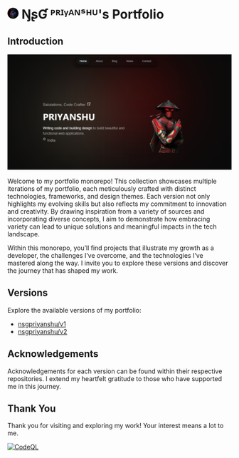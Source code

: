 # <img src="https://raw.githubusercontent.com/nsgpriyanshu/creatorsworld/main/public/icons/colourfull-pfp.jpg" alt="nsgpriyanshu" width="25" height="25" style="border-radius: 50%;" /> ŊʂƓ ᴾᴿᴵᵞᴬᴺˢᴴᵁ's Portfolio  

## Introduction  

<img src="https://github.com/nsgpriyanshu/nsgpriyanshu.github.io/blob/main/v2%2Fpublic%2Fassets%2Fpreview.png" alt="preview"/>   

Welcome to my portfolio monorepo! This collection showcases multiple iterations of my portfolio, each meticulously crafted with distinct technologies, frameworks, and design themes. Each version not only highlights my evolving skills but also reflects my commitment to innovation and creativity. By drawing inspiration from a variety of sources and incorporating diverse concepts, I aim to demonstrate how embracing variety can lead to unique solutions and meaningful impacts in the tech landscape.  

Within this monorepo, you’ll find projects that illustrate my growth as a developer, the challenges I’ve overcome, and the technologies I’ve mastered along the way. I invite you to explore these versions and discover the journey that has shaped my work.  

## Versions  

Explore the available versions of my portfolio:  

- [nsgpriyanshu/v1](https://github.com/nsgpriyanshu/nsgpriyanshu.github.io/tree/nsgpriyanshu/v1)  
- [nsgpriyanshu/v2](https://github.com/nsgpriyanshu/nsgpriyanshu.github.io/tree/main)  

## Acknowledgements  

Acknowledgements for each version can be found within their respective repositories. I extend my heartfelt gratitude to those who have supported me in this journey.  

## Thank You  

Thank you for visiting and exploring my work! Your interest means a lot to me.  

[![CodeQL](https://github.com/nsgpriyanshu/nsgpriyanshu.github.io/actions/workflows/codeql.yml/badge.svg)](https://github.com/nsgpriyanshu/nsgpriyanshu.github.io/actions/workflows/codeql.yml) 